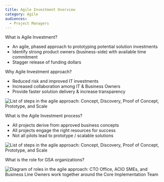 ```yaml
---
title: Agile Investment Overview
category: Agile
audiences:
  - Project Managers
---
```


What is Agile Investment?

* An agile, phased approach to prototyping potential solution investments
* Identify strong product owners (business-side) with available time commitment
* Stagger release of funding dollars

Why Agile Investment approach?

* Reduced risk and improved IT investments
* Increased collaboration among IT & Business Owners
* Provide faster solution delivery & increase transparency

<img src="{{ site.baseurl }}/img/guides/agile_investment_process.png"
  alt="List of steps in the agile approach: Concept, Discovery, Proof of Concept, Prototype, and Scale"
  class="guide-image guide-image-half">

What is the Agile Investment process?

* All projects derive from approved business concepts
* All projects engage the right resources for success
* Not all pilots lead to prototype / scalable solutions

<img src="{{ site.baseurl }}/img/guides/agile_investment_process_detail.png"
  alt="List of steps in the agile approach: Concept, Discovery, Proof of Concept, Prototype, and Scale"
  class="guide-image">

What is the role for GSA organizations?

<img src="{{ site.baseurl }}/img/guides/agile_investment_roles.png"
  alt="Diagram of roles in the agile approach: CTO Office, ACIO SMEs, and Business Line Owners work together around the Core Implementation Team"
  class="guide-image guide-image-half">
